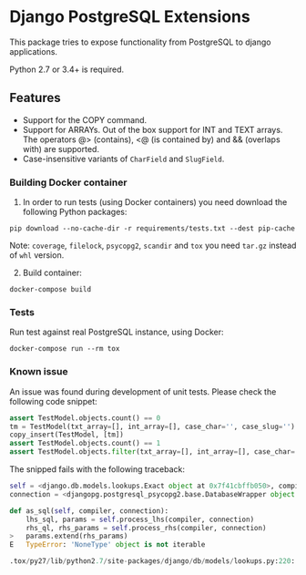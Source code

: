 # Django PostgreSQL Extensions
This package tries to expose functionality from PostgreSQL to django
applications.

Python 2.7 or 3.4+ is required.

## Features
- Support for the COPY command.
- Support for ARRAYs. Out of the box support for INT and TEXT arrays. The
  operators @> (contains), <@ (is contained by) and && (overlaps with) are
  supported.
- Case-insensitive variants of `CharField` and `SlugField`.

### Building Docker container
1. In order to run tests (using Docker containers) you need download the following Python packages:
```
pip download --no-cache-dir -r requirements/tests.txt --dest pip-cache
```
Note: `coverage`, `filelock`, `psycopg2`, `scandir` and `tox` you need `tar.gz` instead of `whl` version.

2. Build container:
```
docker-compose build
```

### Tests
Run test against real PostgreSQL instance, using Docker:
```
docker-compose run --rm tox
```

### Known issue
An issue was found during development of unit tests. Please check the following code snippet:
```python
assert TestModel.objects.count() == 0
tm = TestModel(txt_array=[], int_array=[], case_char='', case_slug='')
copy_insert(TestModel, [tm])
assert TestModel.objects.count() == 1
assert TestModel.objects.filter(txt_array=[], int_array=[], case_char='', case_slug='').exists()
```
The snipped fails with the following traceback:
```python
self = <django.db.models.lookups.Exact object at 0x7f41cbffb050>, compiler = <django.db.models.sql.compiler.SQLCompiler object at 0x7f41cbfeed50>
connection = <djangopg.postgresql_psycopg2.base.DatabaseWrapper object at 0x7f41d0b290d0>

def as_sql(self, compiler, connection):
    lhs_sql, params = self.process_lhs(compiler, connection)
    rhs_ql, rhs_params = self.process_rhs(compiler, connection)
>   params.extend(rhs_params)
E   TypeError: 'NoneType' object is not iterable

.tox/py27/lib/python2.7/site-packages/django/db/models/lookups.py:220: TypeError
```

